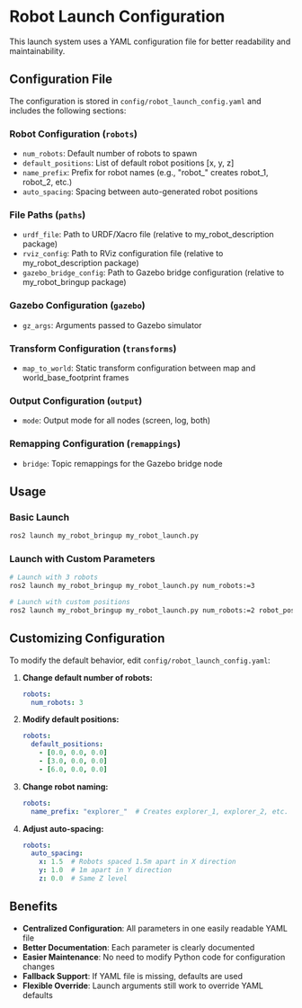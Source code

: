 # Robot Launch Configuration

This launch system uses a YAML configuration file for better readability and maintainability.

## Configuration File

The configuration is stored in `config/robot_launch_config.yaml` and includes the following sections:

### Robot Configuration (`robots`)
- `num_robots`: Default number of robots to spawn
- `default_positions`: List of default robot positions [x, y, z]
- `name_prefix`: Prefix for robot names (e.g., "robot_" creates robot_1, robot_2, etc.)
- `auto_spacing`: Spacing between auto-generated robot positions

### File Paths (`paths`)
- `urdf_file`: Path to URDF/Xacro file (relative to my_robot_description package)
- `rviz_config`: Path to RViz configuration file (relative to my_robot_description package)
- `gazebo_bridge_config`: Path to Gazebo bridge configuration (relative to my_robot_bringup package)

### Gazebo Configuration (`gazebo`)
- `gz_args`: Arguments passed to Gazebo simulator

### Transform Configuration (`transforms`)
- `map_to_world`: Static transform configuration between map and world_base_footprint frames

### Output Configuration (`output`)
- `mode`: Output mode for all nodes (screen, log, both)

### Remapping Configuration (`remappings`)
- `bridge`: Topic remappings for the Gazebo bridge node

## Usage

### Basic Launch
```bash
ros2 launch my_robot_bringup my_robot_launch.py
```

### Launch with Custom Parameters
```bash
# Launch with 3 robots
ros2 launch my_robot_bringup my_robot_launch.py num_robots:=3

# Launch with custom positions
ros2 launch my_robot_bringup my_robot_launch.py num_robots:=2 robot_positions:="1.0,1.0,0.0;3.0,2.0,0.0"
```

## Customizing Configuration

To modify the default behavior, edit `config/robot_launch_config.yaml`:

1. **Change default number of robots:**
   ```yaml
   robots:
     num_robots: 3
   ```

2. **Modify default positions:**
   ```yaml
   robots:
     default_positions:
       - [0.0, 0.0, 0.0]
       - [3.0, 0.0, 0.0]
       - [6.0, 0.0, 0.0]
   ```

3. **Change robot naming:**
   ```yaml
   robots:
     name_prefix: "explorer_"  # Creates explorer_1, explorer_2, etc.
   ```

4. **Adjust auto-spacing:**
   ```yaml
   robots:
     auto_spacing:
       x: 1.5  # Robots spaced 1.5m apart in X direction
       y: 1.0  # 1m apart in Y direction
       z: 0.0  # Same Z level
   ```

## Benefits

- **Centralized Configuration**: All parameters in one easily readable YAML file
- **Better Documentation**: Each parameter is clearly documented
- **Easier Maintenance**: No need to modify Python code for configuration changes
- **Fallback Support**: If YAML file is missing, defaults are used
- **Flexible Override**: Launch arguments still work to override YAML defaults
